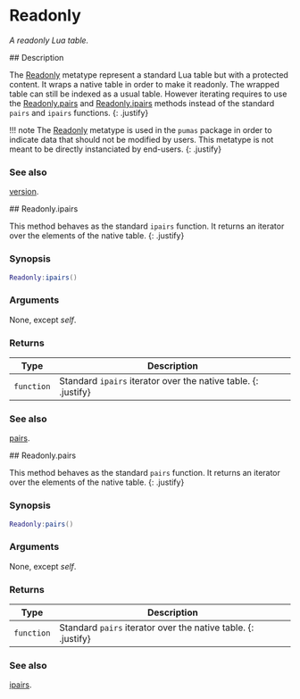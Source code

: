 # Readonly
_A readonly Lua table._


<div markdown="1" class="shaded-box fancy">
## Description

The [Readonly](Readonly.md) metatype represent a standard Lua table but with a
protected content. It wraps a native table in order to make it readonly.  The
wrapped table can still be indexed as a usual table. However iterating requires
to use the [Readonly.pairs](#readonlypairs) and
[Readonly.ipairs](#readonlyipairs) methods instead of the standard `pairs` and
`ipairs` functions.
{: .justify}

!!! note
    The [Readonly](Readonly.md) metatype is used in the `pumas` package in order
    to indicate data that should not be modified by users. This metatype is not
    meant to be directly instanciated by end-users.
    {: .justify}

### See also

[version](version.md).
</div>


<div markdown="1" class="shaded-box fancy">
## Readonly.ipairs

This method behaves as the standard `ipairs` function. It returns an iterator
over the elements of the native table.
{: .justify}

### Synopsis
```Lua
Readonly:ipairs()
```

### Arguments

None, except *self*.

### Returns

|Type|Description|
|----|-----------|
|`function`| Standard `ipairs` iterator over the native table. {: .justify} |

### See also

[pairs](#readonlypairs).
</div>


<div markdown="1" class="shaded-box fancy">
## Readonly.pairs

This method behaves as the standard `pairs` function. It returns an iterator
over the elements of the native table.
{: .justify}

### Synopsis
```Lua
Readonly:pairs()
```

### Arguments

None, except *self*.

### Returns

|Type|Description|
|----|-----------|
|`function`| Standard `pairs` iterator over the native table. {: .justify} |

### See also

[ipairs](#readonlyipairs).
</div>
